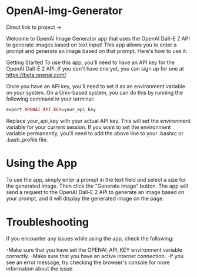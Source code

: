# OpenAI-img-Generator

Direct link to project -> 

Welcome to OpenAi Image Generator app that uses the OpenAI Dall-E 2 API to generate images based on text input! This app allows you to enter a prompt and generate an image based on that prompt. Here's how to use it:

Getting Started
To use this app, you'll need to have an API key for the OpenAI Dall-E 2 API. If you don't have one yet, you can sign up for one at https://beta.openai.com/.

Once you have an API key, you'll need to set it as an environment variable on your system. On a Unix-based system, you can do this by running the following command in your terminal:

``` ruby
export OPENAI_API_KEY=your_api_key

```
Replace your_api_key with your actual API key. This will set the environment variable for your current session. If you want to set the environment variable permanently, you'll need to add the above line to your .bashrc or .bash_profile file.

# Using the App
To use the app, simply enter a prompt in the text field and select a size for the generated image. Then click the "Generate Image" button. The app will send a request to the OpenAI Dall-E 2 API to generate an image based on your prompt, and it will display the generated image on the page.

# Troubleshooting
If you encounter any issues while using the app, check the following:

-Make sure that you have set the OPENAI_API_KEY environment variable correctly.
-Make sure that you have an active internet connection.
-If you see an error message, try checking the browser's console for more information about the issue.


